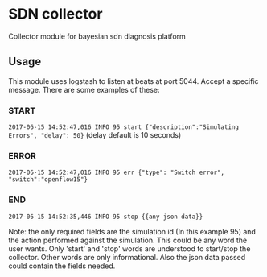 # SDN collector

Collector module for bayesian sdn diagnosis platform

## Usage

This module uses logstash to listen at beats at port 5044. Accept a specific message. There are some examples of these:

### START 

`2017-06-15 14:52:47,016 INFO 95 start {"description":"Simulating Errors", "delay": 50}` (delay default is 10 seconds)

### ERROR

`2017-06-15 14:52:47,016 INFO 95 err {"type": "Switch error", "switch":"openflow15"}`

### END

`2017-06-15 14:52:35,446 INFO 95 stop {{any json data}}`

Note: the only required fields are the simulation id (In this example 95) and the action performed against the simulation. This could be any word the user wants. Only 'start' and 'stop' words are understood to start/stop the collector. Other words are only informational. Also the json data passed could contain the fields needed.

